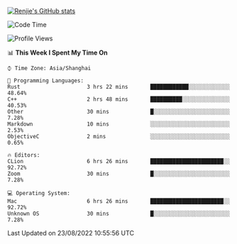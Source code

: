 [![Renjie's GitHub stats](https://github-readme-stats.vercel.app/api?username=liurenjie1024&show_icons=true&theme=chartreuse-dark)](https://github.com/anuraghazra/github-readme-stats)

<!--START_SECTION:waka-->
![Code Time](http://img.shields.io/badge/Code%20Time-127%20hrs%2020%20mins-blue)

![Profile Views](http://img.shields.io/badge/Profile%20Views-18-blue)

📊 **This Week I Spent My Time On** 

```text
⌚︎ Time Zone: Asia/Shanghai

💬 Programming Languages: 
Rust                     3 hrs 22 mins       ████████████░░░░░░░░░░░░░   48.64% 
C++                      2 hrs 48 mins       ██████████░░░░░░░░░░░░░░░   40.53% 
Other                    30 mins             █░░░░░░░░░░░░░░░░░░░░░░░░   7.28% 
Markdown                 10 mins             ░░░░░░░░░░░░░░░░░░░░░░░░░   2.53% 
ObjectiveC               2 mins              ░░░░░░░░░░░░░░░░░░░░░░░░░   0.65%

🔥 Editors: 
CLion                    6 hrs 26 mins       ███████████████████████░░   92.72% 
Zoom                     30 mins             █░░░░░░░░░░░░░░░░░░░░░░░░   7.28%

💻 Operating System: 
Mac                      6 hrs 26 mins       ███████████████████████░░   92.72% 
Unknown OS               30 mins             █░░░░░░░░░░░░░░░░░░░░░░░░   7.28%

```


 Last Updated on 23/08/2022 10:55:56 UTC
<!--END_SECTION:waka-->

